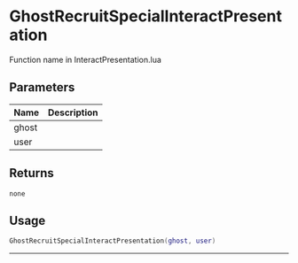 # GhostRecruitSpecialInteractPresentation

Function name in InteractPresentation.lua

## Parameters

| Name  | Description |
| ----- | ----------- |
| ghost |             |
| user  |             |

## Returns

`none`

## Usage

```lua
GhostRecruitSpecialInteractPresentation(ghost, user)
```

---
